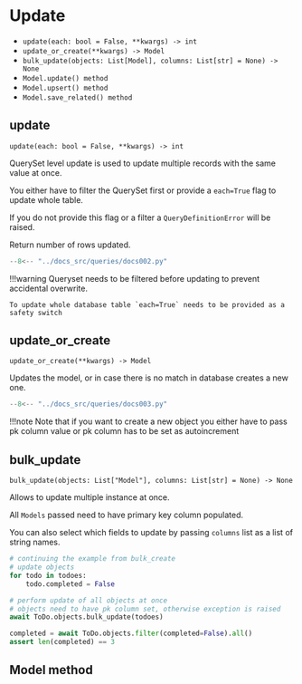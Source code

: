 # Update

*  `update(each: bool = False, **kwargs) -> int`
*  `update_or_create(**kwargs) -> Model`
*  `bulk_update(objects: List[Model], columns: List[str] = None) -> None`
*  `Model.update() method`
*  `Model.upsert() method`
*  `Model.save_related() method`

## update

`update(each: bool = False, **kwargs) -> int`

QuerySet level update is used to update multiple records with the same value at once.

You either have to filter the QuerySet first or provide a `each=True` flag to update
whole table.

If you do not provide this flag or a filter a `QueryDefinitionError` will be raised.

Return number of rows updated.

```Python hl_lines="26-28"
--8<-- "../docs_src/queries/docs002.py"
```

!!!warning Queryset needs to be filtered before updating to prevent accidental
overwrite.

    To update whole database table `each=True` needs to be provided as a safety switch

## update_or_create

`update_or_create(**kwargs) -> Model`

Updates the model, or in case there is no match in database creates a new one.

```Python hl_lines="26-32"
--8<-- "../docs_src/queries/docs003.py"
```

!!!note Note that if you want to create a new object you either have to pass pk column
value or pk column has to be set as autoincrement

## bulk_update

`bulk_update(objects: List["Model"], columns: List[str] = None) -> None`

Allows to update multiple instance at once.

All `Models` passed need to have primary key column populated.

You can also select which fields to update by passing `columns` list as a list of string
names.

```python hl_lines="8"
# continuing the example from bulk_create
# update objects
for todo in todoes:
    todo.completed = False

# perform update of all objects at once
# objects need to have pk column set, otherwise exception is raised
await ToDo.objects.bulk_update(todoes)

completed = await ToDo.objects.filter(completed=False).all()
assert len(completed) == 3
```

## Model method

